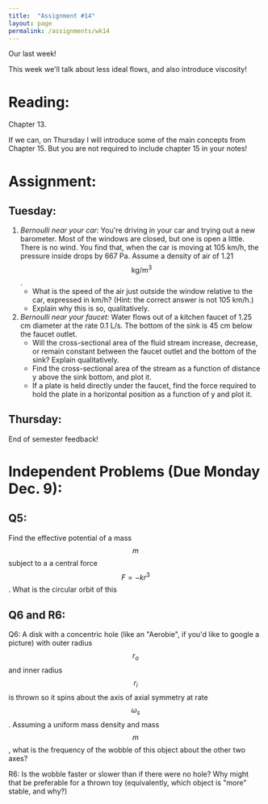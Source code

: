 ```yaml
---
title:  "Assignment #14"
layout: page
permalink: /assignments/wk14
---
```


Our last week! 

This week we'll talk about less ideal flows, and also introduce viscosity!

# Reading:
Chapter 13. 

If we can, on Thursday I will introduce some of the main concepts from Chapter 15. But you are not required to include chapter 15 in your notes!

# Assignment:
## Tuesday:
1. *Bernoulli near your car:* You're driving in your car and trying out a new barometer. Most of the windows are closed, but one is open a little. There is no wind. You find that, when the car is moving at 105 km/h, the pressure inside drops by 667 Pa. Assume a density of air of 1.21 $$\mathrm{kg/m}^3$$.
     - What is the speed of the air just outside the window relative to the car, expressed in km/h? (Hint: the correct answer is not 105 km/h.)
     - Explain why this is so, qualitatively.
2. *Bernoulli near your faucet:* Water flows out of a kitchen faucet of 1.25 cm diameter at the rate 0.1 L/s. The bottom of the sink is 45 cm below the faucet outlet.
     - Will the cross-sectional area of the fluid stream increase, decrease, or remain constant between the faucet outlet and the bottom of the sink? Explain qualitatively.
     - Find the cross-sectional area of the stream as a function of distance y above the sink bottom, and plot it.
     - If a plate is held directly under the faucet, find the force required to hold the plate in a horizontal position as a function of y and plot it.

## Thursday:
End of semester feedback!

# Independent Problems (Due Monday Dec. 9):
## Q5:
Find the effective potential of a mass $$m$$ subject to a a central force $$F=-kr^3$$. What is the circular orbit of this 

## Q6 and R6:
Q6: A disk with a concentric hole (like an "Aerobie", if you'd like to google a picture) with outer radius $$r_o$$ and inner radius $$r_i$$ is thrown so it spins about the axis of axial symmetry at rate $$\omega_s$$. Assuming a uniform mass density and mass $$m$$, what is the frequency of the wobble of this object about the other two axes? 

R6: Is the wobble faster or slower than if there were no hole? Why might that be preferable for a thrown toy (equivalently, which object is "more" stable, and why?)
